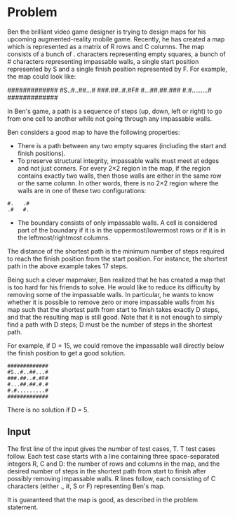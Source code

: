 # Problem

Ben the brilliant video game designer is trying to design maps for his upcoming augmented-reality mobile game. Recently, he has created a map which is represented as a matrix of R rows and C columns. The map consists of a bunch of . characters representing empty squares, a bunch of # characters representing impassable walls, a single start position represented by S and a single finish position represented by F. For example, the map could look like:

#############
#S..#..##...#
###.##..#.#F#
#...##.##.###
#.#.........#
#############

In Ben's game, a path is a sequence of steps (up, down, left or right) to go from one cell to another while not going through any impassable walls.

Ben considers a good map to have the following properties:

- There is a path between any two empty squares (including the start and finish positions).
- To preserve structural integrity, impassable walls must meet at edges and not just corners. For every 2×2 region in the map, if the region contains exactly two walls, then those walls are either in the same row or the same column. In other words, there is no 2×2 region where the walls are in one of these two configurations:
```text
#.   .#
.#   #.
```
- The boundary consists of only impassable walls. A cell is considered part of the boundary if it is in the uppermost/lowermost rows or if it is in the leftmost/rightmost columns.

The distance of the shortest path is the minimum number of steps required to reach the finish position from the start position. For instance, the shortest path in the above example takes 17 steps.

Being such a clever mapmaker, Ben realized that he has created a map that is too hard for his friends to solve. He would like to reduce its difficulty by removing some of the impassable walls. In particular, he wants to know whether it is possible to remove zero or more impassable walls from his map such that the shortest path from start to finish takes exactly D steps, and that the resulting map is still good. Note that it is not enough to simply find a path with D steps; D must be the number of steps in the shortest path.

For example, if D = 15, we could remove the impassable wall directly below the finish position to get a good solution.

```text
#############
#S..#..##...#
###.##..#.#F#
#...##.##.#.#
#.#.........#
#############
```

There is no solution if D = 5.

## Input

The first line of the input gives the number of test cases, T. T test cases follow. Each test case starts with a line containing three space-separated integers R, C and D: the number of rows and columns in the map, and the desired number of steps in the shortest path from start to finish after possibly removing impassable walls. R lines follow, each consisting of C characters (either ., #, S or F) representing Ben's map.

It is guaranteed that the map is good, as described in the problem statement.
